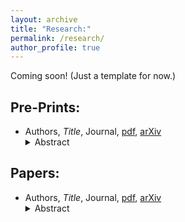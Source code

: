 ```yaml
---
layout: archive
title: "Research:"
permalink: /research/
author_profile: true
---
```


Coming soon! (Just a template for now.)

Pre-Prints:
-----------

- Authors, *Title*, Journal, [pdf](https://kstoeckl.github.io/files/papers/test-paper.pdf), [arXiv](https://www.example.com) <details><summary>Abstract</summary>.....</details>

Papers:
-------

- Authors, *Title*, Journal, [pdf](https://kstoeckl.github.io/files/papers/test-paper.pdf), [arXiv](https://www.example.com)  <details><summary>Abstract</summary>.....</details>

